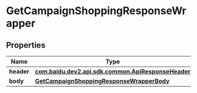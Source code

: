 

# GetCampaignShoppingResponseWrapper


## Properties

Name | Type | Description | Notes
------------ | ------------- | ------------- | -------------
**header** | [**com.baidu.dev2.api.sdk.common.ApiResponseHeader**](com.baidu.dev2.api.sdk.common.ApiResponseHeader.md) |  |  [optional]
**body** | [**GetCampaignShoppingResponseWrapperBody**](GetCampaignShoppingResponseWrapperBody.md) |  |  [optional]



